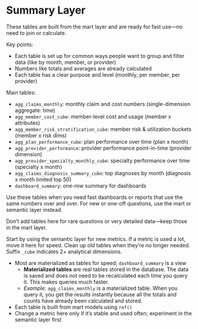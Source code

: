 # Summary Layer

These tables are built from the mart layer and are ready for fast use—no need to join or calculate.

Key points:

- Each table is set up for common ways people want to group and filter data (like by month, member, or provider)
- Numbers like totals and averages are already calculated
- Each table has a clear purpose and level (monthly, per member, per provider)

Main tables:

- `agg_claims_monthly`: monthly claim and cost numbers (single-dimension aggregate: time)
- `agg_member_cost_cube`: member-level cost and usage (member x attributes)
- `agg_member_risk_stratification_cube`: member risk & utilization buckets (member x risk dims)
- `agg_plan_performance_cube`: plan performance over time (plan x month)
- `agg_provider_performance`: provider performance point-in-time (provider dimension)
- `agg_provider_specialty_monthly_cube`: specialty performance over time (specialty x month)
- `agg_claims_diagnosis_summary_cube`: top diagnoses by month (diagnosis x month limited top 50)
- `dashboard_summary`: one-row summary for dashboards

Use these tables when you need fast dashboards or reports that use the same numbers over and over. For new or one-off questions, use the mart or semantic layer instead.

Don’t add tables here for rare questions or very detailed data—keep those in the mart layer.

Start by using the semantic layer for new metrics. If a metric is used a lot, move it here for speed. Clean up old tables when they’re no longer needed. Suffix `_cube` indicates 2+ analytical dimensions.


- Most are materialized as tables for speed; `dashboard_summary` is a view
	- **Materialized tables** are real tables stored in the database. The data is saved and does not need to be recalculated each time you query it. This makes queries much faster.
	- *Example:* `agg_claims_monthly` is a materialized table. When you query it, you get the results instantly because all the totals and counts have already been calculated and stored.
- Each table is built from mart models using `ref()`
- Change a metric here only if it’s stable and used often; experiment in the semantic layer first

